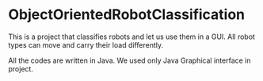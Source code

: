 # ObjectOrientedRobotClassification
This is a project that classifies robots and let us use them in a GUI. All robot types can move and carry their load differently.


All the codes are written in Java. We used only Java Graphical interface in project.

